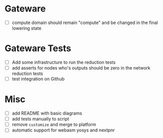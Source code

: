 # Gateware
 - [ ] compute domain should remain "compute" and be
changed in the final lowering state

# Gateware Tests
 - [ ] Add some infrastructure to run the reduction tests
 - [ ] add asserts for nodes who's outputs should be zero
in the network reduction tests
 - [ ] test integration on Github

# Misc
 - [ ] add README with basic diagrams
 - [ ] add tests manually to script
 - [ ] remove `customize` and merge to platform
 - [ ] automatic support for webasm yosys and nextpnr